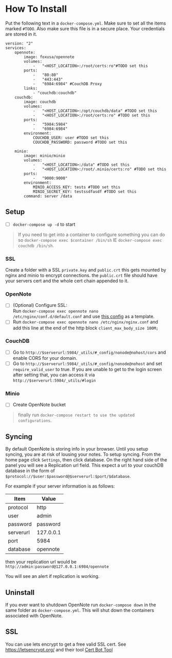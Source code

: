 # How To Install

Put the following text in a `docker-compose.yml`. Make sure to set all the items marked `#TODO`. Also make sure this file is in a secure place. Your credentials are stored in it.

```
version: "2"
services:
    opennote:
        image: foxusa/opennote
        volumes:
            -   "<HOST_LOCATION>:/root/certs:ro"#TODO set this
        ports:
            -   "80:80"
            -   "443:443"
            -   "6984:6984" #CouchDB Proxy
        links:
            - "couchdb:couchdb"
    couchdb:
        image: couchdb
        volumes:
            -   "<HOST_LOCATION>:/opt/couchdb/data" #TODO set this
            -   "<HOST_LOCATION>:/root/certs:ro" #TODO set this
        ports:
            -   "5984:5984"
            -   "6984:6984"
        environment:
            COUCHDB_USER: user #TODO set this
            COUCHDB_PASSWORD: password #TODO set this

    minio:
        image: minio/minio
        volumes:
            -   "<HOST_LOCATION>:/data" #TODO set this
            -   "<HOST_LOCATION>:/root/.minio/certs:ro" #TODO set this
        ports:
            -   "9000:9000"
        environment:
            MINIO_ACCESS_KEY: tests #TODO set this
            MINIO_SECRET_KEY: testssdfasdf #TODO set this
        command: server /data
```

## Setup
- [ ] `docker-compose up -d` to start

 > If you need to get into a container to configure something you can do so `docker-compose exec $container /bin/sh` IE `docker-compose exec couchdb /bin/sh`.
### SSL
Create a folder with a SSL `private.key` and `public.crt` this gets mounted by nginx and minio to encrypt connections.
the `public.crt` file should have your servers cert and the whole cert chain appended to it.

### OpenNote
- [ ] (Optional) Configure SSL:  
Run `docker-compose exec opennote nano /etc/nginx/conf.d/default.conf` and use [this config](https://github.com/FoxUSA/OpenNote-Docker/blob/master/samples/nginx/default.conf) as a template.
- [ ] Run `docker-compose exec opennote nano /etc/nginx/nginx.conf`  and add this line at the end of the http block
`client_max_body_size 100M;`

### CouchDB
- [ ] Go to `http://$serverurl:5984/_utils/#_config/nonode@nohost/cors` and enable CORS for your domain.
- [ ] Go to `http://$serverurl:5984/_utils/#_config/nonode@nohost` and set `require_valid_user` to true. If you are unable to get to the login screen after setting that, you can access it via `http://$serverurl:5984/_utils/#login`

### Minio
- [ ] Create OpenNote bucket

>finally run `docker-compose restart to use the updated configurations`.

## Syncing

By default OpenNote is storing info in your browser. Until you setup syncing, you are at risk of lousing your notes. To setup syncing. From the home page click `Settings`, then click database. On the right hand side of the panel you will see a Replication url field. This expect a url to your couchDB database in the form of `$protocol://$user:$password@$serverurl:$port/$database`.

For example if your server information is as follows:

Item      | Value
--------- | ---------
protocol  | http
user      | admin
password  | password
serverurl | 127.0.0.1
port      | 5984
database  | opennote

then your replication url would be `http://admin:password@127.0.0.1:6984/opennote`

You will see an alert if replication is working.

## Uninstall

If you ever want to shutdown OpenNote run `docker-compose down` in the same folder as `docker-compose.yml`. This will shut down the containers associated with OpenNote.

## SSL
You can use lets encrypt to get a free valid SSL cert. See https://letsencrypt.org/ and their tool [Cert Bot Tool](https://certbot.eff.org/)
